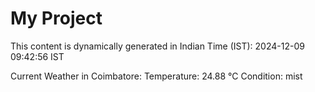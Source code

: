 # My Project

This content is dynamically generated in Indian Time (IST): 2024-12-09 09:42:56 IST


Current Weather in Coimbatore:
Temperature: 24.88 °C
Condition: mist
